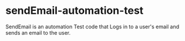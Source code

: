 # sendEmail-automation-test
SendEmail is an automation Test code that Logs in to a user's email and sends an email to the user.
